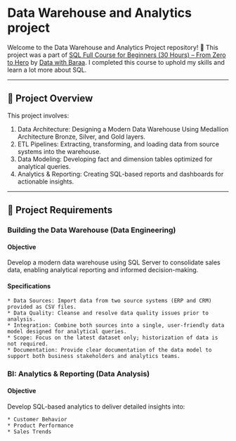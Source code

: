 # Data Warehouse and Analytics project

Welcome to the Data Warehouse and Analytics Project repository! 🚀
This project was a part of [SQL Full Course for Beginners (30 Hours) – From Zero to Hero](https://www.youtube.com/watch?v=SSKVgrwhzus&t=88000s) by [Data with Baraa](https://www.youtube.com/@DataWithBaraa). I completed this course to uphold my skills and learn a lot more about SQL.

---

## 📖 Project Overview

This project involves:

   1. Data Architecture: Designing a Modern Data Warehouse Using Medallion Architecture Bronze, Silver, and Gold layers.
   2. ETL Pipelines: Extracting, transforming, and loading data from source systems into the warehouse.
   3. Data Modeling: Developing fact and dimension tables optimized for analytical queries.
   4. Analytics & Reporting: Creating SQL-based reports and dashboards for actionable insights.


---

## 🚀 Project Requirements
### Building the Data Warehouse (Data Engineering)
#### Objective

Develop a modern data warehouse using SQL Server to consolidate sales data, enabling analytical reporting and informed decision-making.
#### Specifications

    * Data Sources: Import data from two source systems (ERP and CRM) provided as CSV files.
    * Data Quality: Cleanse and resolve data quality issues prior to analysis.
    * Integration: Combine both sources into a single, user-friendly data model designed for analytical queries.
    * Scope: Focus on the latest dataset only; historization of data is not required.
    * Documentation: Provide clear documentation of the data model to support both business stakeholders and analytics teams.

### BI: Analytics & Reporting (Data Analysis)
#### Objective

Develop SQL-based analytics to deliver detailed insights into:

    * Customer Behavior
    * Product Performance
    * Sales Trends



